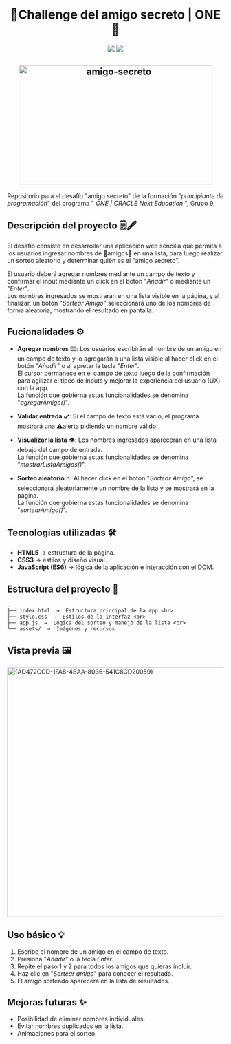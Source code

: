 <h1 align="center"> 🎊Challenge del amigo secreto | ONE 🎊</h1>
<p align="center">
<img src="https://img.shields.io/badge/STATUS-EN%20DESAROLLO-green">
<img src="https://img.shields.io/github/stars/MDuhring?style=social">
</p>
<h2 align="center"> <img width="450" height="277" alt="amigo-secreto" src="https://github.com/user-attachments/assets/eb6424c8-3fe2-4fcd-9b4d-27785fa23197" /> </h2>

Repositorio para el desafío "amigo secreto" de la formación "_principiante de programación_" del programa " _ONE | ORACLE Next Education_ ", Grupo 9.

## Descripción del proyecto 🗒️🖋️
El desafío consiste en desarrollar una aplicación web sencilla que permita a los usuarios ingresar nombres de 👦amigos👧 en una lista, para luego realizar un sorteo aleatorio y determinar quién es el "amigo secreto".

El usuario deberá agregar nombres mediante un campo de texto y confirmar el input mediante un click en el botón "_Añadir_" o mediante un "_Enter_".<br>
Los nombres ingresados se mostrarán en una lista visible en la página, y al finalizar, un botón "_Sortear Amigo_" seleccionará uno de los nombres de forma aleatoria, mostrando el resultado en pantalla.

## Fucionalidades ⚙️
* **Agregar nombres** ⌨️: Los usuarios escribirán el nombre de un amigo en un campo de texto y lo agregarán a una lista visible al hacer click en el botón "_Añadir_" o al apretar la tecla "_Enter_".<br>
El cursor permanece en el campo de texto luego de la confirmación para agilizar el tipeo de inputs y mejorar la experiencia del usuario (UX) con la app.<br>
La función que gobierna estas funcionalidades se denomina "_agregarAmigo()_".

* **Validar entrada** ✔️: Si el campo de texto está vacío, el programa mostrará una ⚠️alerta pidiendo un nombre válido.

* **Visualizar la lista** 👁️: Los nombres ingresados aparecerán en una lista debajo del campo de entrada.<br>
La función que gobierna estas funcionalidades se denomina "_mostrarListaAmigos()_".

* **Sorteo aleatorio** 🃏: Al hacer click en el botón "_Sortear Amigo_", se seleccionará aleatoriamente un nombre de la lista y se mostrará en la página.<br>
La función que gobierna estas funcionalidades se denomina "_sortearAmigo()_".

## Tecnologías utilizadas 🛠️
- **HTML5** → estructura de la página.
- **CSS3** → estilos y diseño visual.
- **JavaScript (ES6)** → lógica de la aplicación e interacción con el DOM.

## Estructura del proyecto 📂
```
.
├── index.html  →  Estructura principal de la app <br>
├── style.css  →  Estilos de la interfaz <br>
├── app.js  →  Lógica del sorteo y manejo de la lista <br>
└── assets/  →  Imágenes y recursos
```
## Vista previa 🖼️
<img width="664" height="581" alt="{AD472CCD-1FA8-4BAA-8036-541C8CD20059}" src="https://github.com/user-attachments/assets/6dba3cdd-9dba-4a7a-a316-bacc2aef352f" />

## Uso básico 💡
1. Escribe el nombre de un amigo en el campo de texto.
2. Presiona "_Añadir_" o la tecla _Enter_.
3. Repite el paso 1 y 2 para todos los amigos que quieras incluir.
4. Haz clic en "_Sortear amigo_" para conocer el resultado.
5. El amigo sorteado aparecerá en la lista de resultados.

## Mejoras futuras ✨
- Posibilidad de eliminar nombres individuales.
- Evitar nombres duplicados en la lista.
- Animaciones para el sorteo.
